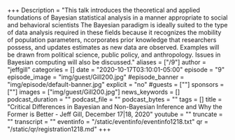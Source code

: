 +++
Description = "This talk introduces the theoretical and applied foundations of Bayesian statistical analysis in a manner appropriate to social and behavioral scientists The Bayesian paradigm is ideally suited to the type of data analysis required in these fields because it recognizes the mobility of population parameters, ncorporates prior knowledge that researchers possess, and updates estimates as new data are observed. Examples will be drawn from political science, public policy, and anthropology.  Issues in Bayesian computing will also be discussed."
aliases = ["/9"]
author = "jeffgill"
categories = []
date = "2020-10-17T03:10:01-05:00"
episode = "9"
episode_image = "img/guest/Gill200.jpg"
#episode_banner = "img/episode/default-banner.jpg"
explicit = "no"
#guests = [""]
sponsors = [""]
images = ["img/guest/Gill200.jpg"]
news_keywords = []
podcast_duration = ""
podcast_file = ""
podcast_bytes = ""
tags = []
title = "Critical Differences in Bayesian and Non-Bayesian Inference and Why the Former is Better - Jeff Gill, December 17|18, 2020"
youtube = ""
truncate = ""
transcript = ""
eventinfo = "/static/eventinfo/eventinfo1218.txt"
qr = "/static/qr/registration1218.md"
+++
